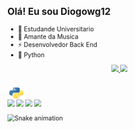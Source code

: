 ## Olá! Eu sou Diogowg12 

- 🔭 Estudande Universitario
- 👯 Amante da Musica 
- ⚡ Desenvolvedor Back End 
- 🐍 Python

<div align="center">
  <a href="https://github.com/diogowg12">
  <img height="180em" src="https://github-readme-stats.vercel.app/api?username=diogowg12&show_icons=true&theme=dracula&include_all_commits=true&count_private=true"/>
  <img height="110em" src="https://github-readme-stats.vercel.app/api/top-langs/?username=diogowg12&layout=compact&langs_count=7&theme=dracula"/>
</div>


##

</div>
  <img align="center" alt="Rafa-Python" height="30" width="40" src="https://raw.githubusercontent.com/devicons/devicon/master/icons/python/python-original.svg">
  
</div>



<div> 
  <a href="https://www.youtube.com/channel/UCMNvXHBAhUC-okMazseosIA" target="_blank"><img src="https://img.shields.io/badge/YouTube-FF0000?style=for-the-badge&logo=youtube&logoColor=white" target="_blank"></a>
  <a href="https://www.instagram.com/diogowg12/" target="_blank"><img src="https://img.shields.io/badge/-Instagram-%23E4405F?style=for-the-badge&logo=instagram&logoColor=white" target="_blank"></a>
  <a href = "mailto:diogowg.lima89@gmail.com"><img src="https://img.shields.io/badge/-Gmail-%23333?style=for-the-badge&logo=gmail&logoColor=white" target="_blank"></a>
  <a href="https://www.linkedin.com/in/diogo-dos-santos-lima-778115213/" target="_blank"><img src="https://img.shields.io/badge/-LinkedIn-%230077B5?style=for-the-badge&logo=linkedin&logoColor=white" target="_blank"></a> 

  
![Snake animation](https://github.com/diogowg12/diogowg12/blob/output/github-contribution-grid-snake.svg)

